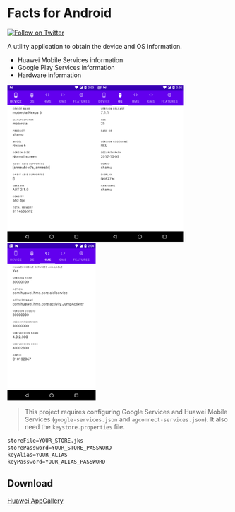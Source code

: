 # Facts for Android

[![Follow on Twitter](https://img.shields.io/twitter/follow/alvarez_tech?style=social&logo=twitter)](https://twitter.com/intent/follow?screen_name=alvarez_tech)

A utility application to obtain the device and OS information.

* Huawei Mobile Services information
* Google Play Services information
* Hardware information

<img src="/screenshots/screenshot1.png" width="200"/><img src="/screenshots/screenshot2.png" width="200" /><img src="/screenshots/screenshot3.png" width="200" />

> This project requires configuring Google Services and Huawei Mobile Services (`google-services.json` and `agconnect-services.json`). It also need the `keystore.properties` file.

```properties
storeFile=YOUR_STORE.jks
storePassword=YOUR_STORE_PASSWORD
keyAlias=YOUR_ALIAS
keyPassword=YOUR_ALIAS_PASSWORD
```

## Download

[Huawei AppGallery](https://appgallery.cloud.huawei.com/marketshare/app/C102297755)
